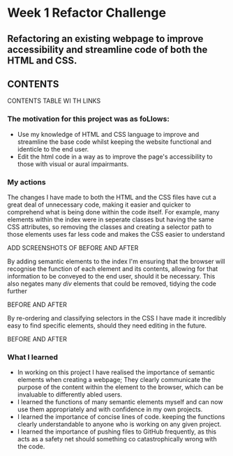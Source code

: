 # Week 1 Refactor Challenge

## Refactoring an existing webpage to improve accessibility and streamline code of both the HTML and CSS.

## CONTENTS 
CONTENTS TABLE WI TH LINKS

### The motivation for this project was as foLlows:
- Use my knowledge of HTML and CSS language to improve and streamline the base code whilst keeping the website functional and identicle to the end user.
- Edit the html code in a way as to improve the page's accessibility to those with visual or aural impairmants.

### My actions
The changes I have made to both the HTML and the CSS files have cut a great deal of unnecessary code, making it easier and quicker to comprehend what is being done within the code itself.
For example, many elements within the index were in seperate classes but having the same CSS attributes, so removing the classes and creating a selector path to those elements uses far less code and makes the CSS easier to understand 

ADD SCREENSHOTS OF BEFORE AND AFTER

By adding semantic elements to the index I'm ensuring that the browser will recognise the function of each element and its contents, allowing for that information to be conveyed to the end user, should it be necessary.
This also negates many *div* elements that could be removed, tidying the code further

BEFORE AND AFTER

By re-ordering and classifying selectors in the CSS I have made it incredibly easy to find specific elements, should they need editing in the future.

BEFORE AND AFTER

### What I learned
- In working on this project I have realised the importance of semantic elements when creating a webpage; They clearly communicate the purpose of the content within the element to the browser, which can be invaluable to differently abled users.
- I learned the functions of many semantic elements myself and can now use them appropriately and with confidence in my own projects.
- I learned the importance of concise lines of code. keeping the functions clearly understandable to anyone who is working on any given project.
- I learned the importance of pushing files to GitHub frequently, as this acts as a safety net should something co catastrophically wrong with the code.


